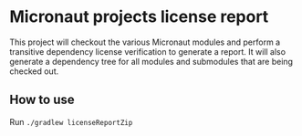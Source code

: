 # Micronaut projects license report

This project will checkout the various Micronaut modules and perform a transitive dependency license verification to generate a report. It will also generate a dependency tree for all modules and submodules that are being checked out.

## How to use

Run `./gradlew licenseReportZip`
